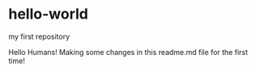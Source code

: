 # hello-world
my first repository

Hello Humans!
Making some changes in this readme.md file for the first time!

